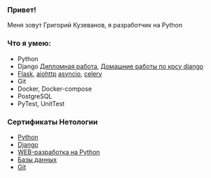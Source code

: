 ### Привет!

Меня зовут Григорий Кузеванов, я разработчик на Python

### Что я умею:

- Python
- Django [Дипломная работа](https://github.com/GrigoriyKuzevanov/python-final-diplom), [Домашние работы по крсу django](https://github.com/GrigoriyKuzevanov/netology_homework/tree/master/django/dj-homeworks-video)
- [Flask](https://github.com/GrigoriyKuzevanov/netology_homework/tree/master/flask/homework), [aiohttp](https://github.com/GrigoriyKuzevanov/netology_homework/tree/master/aiohttp/homework) [asyncio](https://github.com/GrigoriyKuzevanov/netology_homework/tree/master/asyncio/sw-api), [celery](https://github.com/GrigoriyKuzevanov/netology_homework/tree/master/celery/homework)
- Git
- Docker, Docker-compose
- PostgreSQL
- PyTest, UnitTest

### Сертификаты Нетологии

- [Python](https://github.com/GrigoriyKuzevanov/GrigoriyKuzevanov/blob/main/certificates/7%20Курс.pdf)
- [Django](https://github.com/GrigoriyKuzevanov/GrigoriyKuzevanov/blob/main/certificates/5%20Django.pdf)
- [WEB-разработка на Python](https://github.com/GrigoriyKuzevanov/GrigoriyKuzevanov/blob/main/certificates/6%20Python%20в%20вэб-разработке.pdf)
- [Базы данных](https://github.com/GrigoriyKuzevanov/GrigoriyKuzevanov/blob/main/certificates/3%20Базы%20данных.pdf)
- [Git](https://github.com/GrigoriyKuzevanov/GrigoriyKuzevanov/blob/main/certificates/2%20GIt.pdf)
